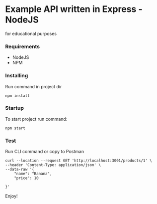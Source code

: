 # Example API written in Express - NodeJS
for educational purposes


### Requirements
- NodeJS
- NPM


### Installing
Run command in project dir
```shell script
npm install
```

### Startup
To start project run command:
```shell script
npm start
```

### Test
Run CLI command or copy to Postman
```shell script
curl --location --request GET 'http://localhost:3001/products/1' \
--header 'Content-Type: application/json' \
--data-raw '{
	"name": "Banana",
	"price": 10
	
}'
```

Enjoy!
